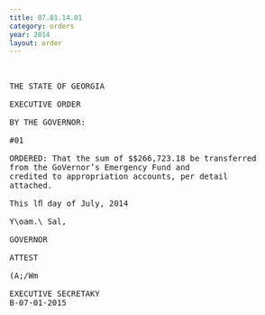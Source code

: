 ```yaml
---
title: 07.01.14.01
category: orders
year: 2014
layout: order
---
```


<pre> 

THE STATE OF GEORGIA

EXECUTIVE ORDER

BY THE GOVERNOR:

#01

ORDERED: That the sum of $$266,723.18 be transferred
from the GoVernor’s Emergency Fund and
credited to appropriation accounts, per detail
attached.

This lﬂ day of July, 2014

Y\oam.\ Sal,

GOVERNOR

ATTEST

(A;/Wm

EXECUTIVE SECRETAKY
B-07-01-2015

</pre>
